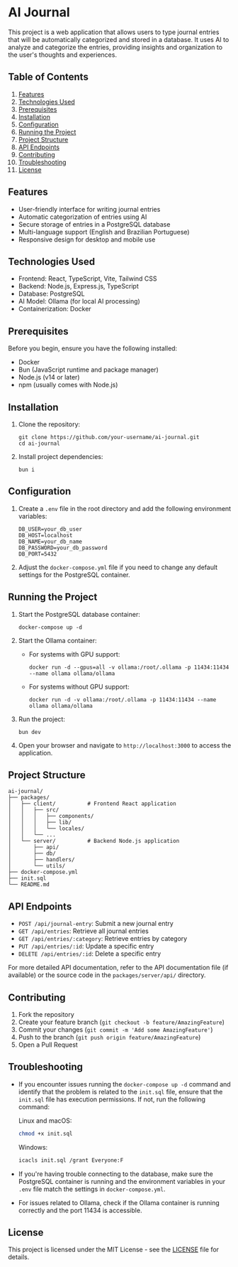 # AI Journal

This project is a web application that allows users to type journal entries that will be automatically categorized and stored in a database. It uses AI to analyze and categorize the entries, providing insights and organization to the user's thoughts and experiences.

## Table of Contents

1. [Features](#features)
2. [Technologies Used](#technologies-used)
3. [Prerequisites](#prerequisites)
4. [Installation](#installation)
5. [Configuration](#configuration)
6. [Running the Project](#running-the-project)
7. [Project Structure](#project-structure)
8. [API Endpoints](#api-endpoints)
9. [Contributing](#contributing)
10. [Troubleshooting](#troubleshooting)
11. [License](#license)

## Features

- User-friendly interface for writing journal entries
- Automatic categorization of entries using AI
- Secure storage of entries in a PostgreSQL database
- Multi-language support (English and Brazilian Portuguese)
- Responsive design for desktop and mobile use

## Technologies Used

- Frontend: React, TypeScript, Vite, Tailwind CSS
- Backend: Node.js, Express.js, TypeScript
- Database: PostgreSQL
- AI Model: Ollama (for local AI processing)
- Containerization: Docker

## Prerequisites

Before you begin, ensure you have the following installed:

- Docker
- Bun (JavaScript runtime and package manager)
- Node.js (v14 or later)
- npm (usually comes with Node.js)

## Installation

1. Clone the repository:
   ```
   git clone https://github.com/your-username/ai-journal.git
   cd ai-journal
   ```

2. Install project dependencies:
   ```
   bun i
   ```

## Configuration

1. Create a `.env` file in the root directory and add the following environment variables:
   ```
   DB_USER=your_db_user
   DB_HOST=localhost
   DB_NAME=your_db_name
   DB_PASSWORD=your_db_password
   DB_PORT=5432
   ```

2. Adjust the `docker-compose.yml` file if you need to change any default settings for the PostgreSQL container.

## Running the Project

1. Start the PostgreSQL database container:
   ```
   docker-compose up -d
   ```

2. Start the Ollama container:
   - For systems with GPU support:
     ```
     docker run -d --gpus=all -v ollama:/root/.ollama -p 11434:11434 --name ollama ollama/ollama
     ```
   - For systems without GPU support:
     ```
     docker run -d -v ollama:/root/.ollama -p 11434:11434 --name ollama ollama/ollama
     ```

3. Run the project:
   ```
   bun dev
   ```

4. Open your browser and navigate to `http://localhost:3000` to access the application.

## Project Structure

```
ai-journal/
├── packages/
│   ├── client/          # Frontend React application
│   │   ├── src/
│   │   │   ├── components/
│   │   │   ├── lib/
│   │   │   └── locales/
│   │   └── ...
│   └── server/          # Backend Node.js application
│       ├── api/
│       ├── db/
│       ├── handlers/
│       └── utils/
├── docker-compose.yml
├── init.sql
└── README.md
```

## API Endpoints

- `POST /api/journal-entry`: Submit a new journal entry
- `GET /api/entries`: Retrieve all journal entries
- `GET /api/entries/:category`: Retrieve entries by category
- `PUT /api/entries/:id`: Update a specific entry
- `DELETE /api/entries/:id`: Delete a specific entry

For more detailed API documentation, refer to the API documentation file (if available) or the source code in the `packages/server/api/` directory.

## Contributing

1. Fork the repository
2. Create your feature branch (`git checkout -b feature/AmazingFeature`)
3. Commit your changes (`git commit -m 'Add some AmazingFeature'`)
4. Push to the branch (`git push origin feature/AmazingFeature`)
5. Open a Pull Request

## Troubleshooting

- If you encounter issues running the `docker-compose up -d` command and identify that the problem is related to the `init.sql` file, ensure that the `init.sql` file has execution permissions. If not, run the following command:

  Linux and macOS:
  ```sh
  chmod +x init.sql
  ```

  Windows:
  ```sh
  icacls init.sql /grant Everyone:F
  ```

- If you're having trouble connecting to the database, make sure the PostgreSQL container is running and the environment variables in your `.env` file match the settings in `docker-compose.yml`.

- For issues related to Ollama, check if the Ollama container is running correctly and the port 11434 is accessible.

## License

This project is licensed under the MIT License - see the [LICENSE](LICENSE) file for details.
